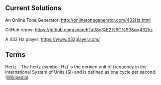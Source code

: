 ## Current Solutions

An Online Tone Generator: http://onlinetonegenerator.com/432Hz.html

GitHub repos: https://github.com/search?utf8=%E2%9C%93&q=432hz

A 432 Hz player: https://www.432player.com/

## Terms

Hertz - The hertz (symbol: Hz) is the derived unit of frequency in the International System of Units (SI) and is defined as one cycle per second. ([Wikipedia](https://en.wikipedia.org/wiki/Hertz))
